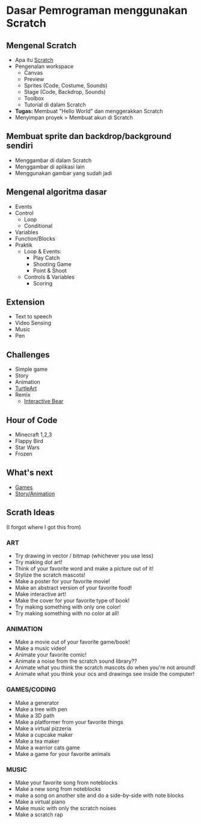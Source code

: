 # Dasar Pemrograman menggunakan Scratch

## Mengenal Scratch
- Apa itu [Scratch](https://scratch.mit.edu/)
- Pengenalan workspace
  - Canvas
  - Preview
  - Sprites (Code, Costume, Sounds)
  - Stage (Code, Backdrop, Sounds)
  - Toolbox
  - Tutorial di dalam Scratch
- **Tugas:** Membuat "Hello World" dan menggerakkan Scratch
- Menyimpan proyek > Membuat akun di Scratch

## Membuat sprite dan backdrop/background sendiri
- Menggambar di dalam Scratch
- Menggambar di aplikasi lain
- Menggunakan gambar yang sudah jadi

## Mengenal algoritma dasar
- Events
- Control
  - Loop
  - Conditional
- Variables
- Function/Blocks
- Praktik
    - Loop & Events:
      - Play Catch
      - Shooting Game
      - Point & Shoot
    - Controls & Variables
      - Scoring

## Extension
- Text to speech
- Video Sensing
- Music
- Pen

## Challenges
- Simple game
- Story
- Animation
- [TurtleArt](Dasar-Pemrograman-TurtleArt.md)
- Remix
  - [Interactive Bear](https://scratch.mit.edu/projects/463347380)

## Hour of Code
- Minecraft 1,2,3
- Flappy Bird
- Star Wars
- Frozen

## What's next
- [Games](Easy-Games-Scratch.md)
- [Story/Animation](Story-Animation-Scratch.md)

## Scrath Ideas
(I forgot where I got this from)  

### ART  
- Try drawing in vector / bitmap (whichever you use less)
- Try making dot art!
- Think of your favorite word and make a picture out of it!
- Stylize the scratch mascots!
- Make a poster for your favorite movie!
- Make an abstract version of your favorite food!
- Make interactive art!
- Make the cover for your favorite type of book!
- Try making something with only one color!
- Try making something with no color at all!

### ANIMATION   
- Make a movie out of your favorite game/book!
- Make a music video!
- Animate your favorite comic!
- Animate a noise from the scratch sound library??
- Animate what you think the scratch mascots do when you're not around!
- Animate what you think your ocs and drawings see inside the computer!

### GAMES/CODING  
- Make a generator
- Make a tree with pen
- Make a 3D path
- Make a platformer from your favorite things
- Make a virtual pizzeria
- Make a cupcake maker
- Make a tea maker
- Make a warrior cats game
- Make a game for your favorite animals

### MUSIC
- Make your favorite song from noteblocks
- Make a new song from noteblocks
- make a song on another site and do a side-by-side with note blocks
- Make a virtual piano
- Make music with only the scratch noises
- Make a scratch rap
